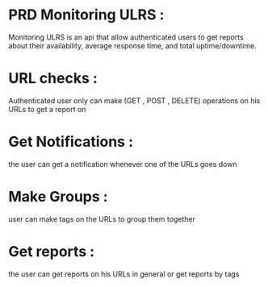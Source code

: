 
# PRD Monitoring ULRS : 

Monitoring ULRS is an api that allow authenticated users to get reports about their availability, average response time, and total uptime/downtime.

#  URL checks : 
Authenticated user only can make (GET , POST , DELETE) operations on his URLs to get a report on 

# Get Notifications : 
the user can get a notification whenever one of the URLs goes down 

# Make Groups : 
user can make tags on the URLs to group them together 


# Get reports : 
the user can get reports on his URLs in general or get reports by tags 

